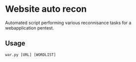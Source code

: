 # Website auto recon

Automated script performing various reconnisance tasks for a webapplication pentest.

## Usage

```
war.py [URL] [WORDLIST]
```
 
